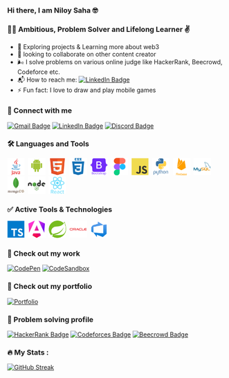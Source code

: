 ### Hi there, I am Niloy Saha :nerd_face:

<!-- <div  id="badges">
  <img src="https://komarev.com/ghpvc/?username=Niloy173&style=flat-square&color=blue" alt=""/>
</div>
 -->

### :man_technologist: Ambitious, Problem Solver and Lifelong Learner :v:

- 🌱 Exploring projects & Learning more about web3
- 👯 looking to collaborate on other content creator
- 🌬️ I solve problems on various online judge like HackerRank, Beecrowd, Codeforce etc.
- 📬 How to reach me: [![LinkedIn Badge](https://img.shields.io/badge/linkedin-%230077B5.svg?style=for-the-badge&logo=linkedin&logoColor=white)](https://www.linkedin.com/in/niloy-saha-594558201/)
- ⚡ Fun fact: I love to draw and play mobile games

### :iphone: Connect with me

[![Gmail Badge](https://img.shields.io/badge/Gmail-D14836?style=for-the-badge&logo=gmail&logoColor=white)](mailto:niloysaha173@gmail.com?subject=[GitHub]%20Source%20Niloy%20Saha)
[![LinkedIn Badge](https://img.shields.io/badge/linkedin-%230077B5.svg?style=for-the-badge&logo=linkedin&logoColor=white)](https://www.linkedin.com/in/niloy-saha-594558201/)
[![Discord Badge](https://img.shields.io/badge/Discord-%237289DA.svg?style=for-the-badge&logo=discord&logoColor=white)](https://discord.com/channels/@me)

### :hammer_and_wrench: Languages and Tools

<div>
  <img src="https://github.com/devicons/devicon/blob/master/icons/java/java-original-wordmark.svg" title="Java" alt="Java" width="40" height="40"/>&nbsp;
  <img src="https://github.com/devicons/devicon/blob/master/icons/android/android-original-wordmark.svg" title="Android" alt="Android" width="40" height="40"/>&nbsp;
  <img src="https://github.com/devicons/devicon/blob/master/icons/html5/html5-original.svg" title="HTML5" alt="HTML" width="40" height="40"/>&nbsp;
  <img src="https://github.com/devicons/devicon/blob/master/icons/css3/css3-plain-wordmark.svg"  title="CSS3" alt="CSS" width="40" height="40"/>&nbsp;
  <img src="https://github.com/devicons/devicon/blob/master/icons/bootstrap/bootstrap-plain-wordmark.svg"  title="Bootstrap" alt="Bootstrap" width="40" height="40"/>&nbsp;
  <img src="https://github.com/devicons/devicon/blob/master/icons/figma/figma-original.svg" title="Figma" alt="Figma" width="40" height="40"/>&nbsp;
  <img src="https://github.com/devicons/devicon/blob/master/icons/javascript/javascript-original.svg" title="JavaScript" alt="JavaScript" width="40" height="40"/>&nbsp;
  <img src="https://github.com/devicons/devicon/blob/master/icons/python/python-original-wordmark.svg" title="Python" alt="Python" width="40" height="40"/>&nbsp;
  <img src="https://github.com/devicons/devicon/blob/master/icons/firebase/firebase-plain-wordmark.svg" title="Firebase" alt="Firebase" width="40" height="40"/>&nbsp;
  <img src="https://github.com/devicons/devicon/blob/master/icons/mysql/mysql-original-wordmark.svg" title="MySQL"  alt="MySQL" width="40" height="40"/>&nbsp;
  <img src="https://github.com/devicons/devicon/blob/master/icons/mongodb/mongodb-original-wordmark.svg" title="Mongodb"  alt="Mongodb" width="40" height="40"/>&nbsp;
  <img src="https://github.com/devicons/devicon/blob/master/icons/nodejs/nodejs-original-wordmark.svg" title="NodeJS" alt="NodeJS" width="40" height="40"/>&nbsp;
  <img src="https://github.com/devicons/devicon/blob/master/icons/react/react-original-wordmark.svg" title="ReactJS" alt="ReactJS" width="40" height="40"/>&nbsp;

</div>

<!-- <details open>
  <summary><b>More about me</b></summary>
<br>
  <img src="https://github-readme-stats.vercel.app/api?username=Niloy173&show_icons=true&theme=dracula" alt="GitHub stats" />
</details>

 -->

### :white_check_mark: Active Tools & Technologies

<div>
<img src="https://github.com/devicons/devicon/blob/master/icons/typescript/typescript-original.svg"
  title="TypeScript" alt="TypeScript" width="40" height="40"/>&nbsp;
<img src="https://github.com/devicons/devicon/blob/master/icons/angular/angular-original.svg"       title="Angular" alt="Angular" width="40" height="40"/>&nbsp;
<img src="https://github.com/devicons/devicon/blob/master/icons/spring/spring-original.svg" title="Spring Boot" alt="Spring Boot" width="40" height="40"/>&nbsp;
<img src="https://github.com/devicons/devicon/blob/master/icons/oracle/oracle-original.svg"
  title="Oracle" alt="Oracle" width="40" height="40"/>&nbsp;
<img src="https://github.com/devicons/devicon/blob/master/icons/azuredevops/azuredevops-original.svg"
  title="Azure DevOps" alt="Azure DevOps" width="40" height="40"/>&nbsp;

</div>

### :key: Check out my work

[![CodePen](https://img.shields.io/badge/Codepen-000000?style=for-the-badge&logo=codepen&logoColor=white)](https://codepen.io/niloy173)
[![CodeSandbox](https://img.shields.io/badge/Codesandbox-040404?style=for-the-badge&logo=codesandbox&logoColor=DBDBDB)](https://codesandbox.io/u/niloysaha173)

### :see_no_evil: Check out my portfolio

[![Portfolio](https://img.shields.io/badge/Portfolio-%23000000.svg?style=for-the-badge&logo=firefox&logoColor=#FF7139)](https://niloysaha173.netlify.app/)

### :cup_with_straw: Problem solving profile

[![HackerRank Badge](https://img.shields.io/badge/-Hackerrank-2EC866?style=for-the-badge&logo=HackerRank&logoColor=white)](https://www.hackerrank.com/niloysaha173)
[![Codeforces Badge](https://img.shields.io/badge/Codeforces-445f9d?style=for-the-badge&logo=Codeforces&logoColor=white)](https://codeforces.com/profile/niloysaha)
[![Beecrowd Badge](https://img.shields.io/badge/-beecrowd-A435F0?style=for-the-badge&logo=beecrowd&logoColor=white)](https://www.beecrowd.com.br/judge/en/profile/311349)

### :fire: My Stats :

[![GitHub Streak](http://github-readme-streak-stats.herokuapp.com?user=Niloy173&theme=dark&background=000000)](https://git.io/streak-stats)

<!--
**Niloy173/Niloy173** is a ✨ _special_ ✨ repository because its `README.md` (this file) appears on your GitHub profile.

Here are some ideas to get you started:

- 🔭 I’m currently working on ...
- 🌱 I’m currently learning ...
- 👯 I’m looking to collaborate on ...
- 🤔 I’m looking for help with ...
- 💬 Ask me about ...
- 📫 How to reach me: ...
- 😄 Pronouns: ...
- ⚡ Fun fact: ...
-->

<!---

  https://github.com/Ileriayo/markdown-badges
  https://github.com/ikatyang/emoji-cheat-sheet/blob/master/README.md
  https://www.sitepoint.com/github-profile-readme/
  https://github.com/devicons/devicon

-->
